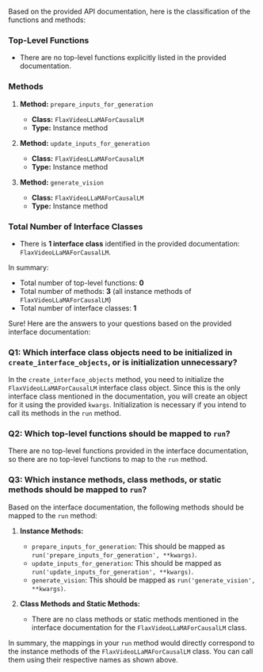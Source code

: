 Based on the provided API documentation, here is the classification of the functions and methods:

### Top-Level Functions
- There are no top-level functions explicitly listed in the provided documentation.

### Methods
1. **Method:** `prepare_inputs_for_generation`
   - **Class:** `FlaxVideoLLaMAForCausalLM`
   - **Type:** Instance method

2. **Method:** `update_inputs_for_generation`
   - **Class:** `FlaxVideoLLaMAForCausalLM`
   - **Type:** Instance method

3. **Method:** `generate_vision`
   - **Class:** `FlaxVideoLLaMAForCausalLM`
   - **Type:** Instance method

### Total Number of Interface Classes
- There is **1 interface class** identified in the provided documentation: `FlaxVideoLLaMAForCausalLM`. 

In summary:
- Total number of top-level functions: **0**
- Total number of methods: **3** (all instance methods of `FlaxVideoLLaMAForCausalLM`)
- Total number of interface classes: **1**

Sure! Here are the answers to your questions based on the provided interface documentation:

### Q1: Which interface class objects need to be initialized in `create_interface_objects`, or is initialization unnecessary?
In the `create_interface_objects` method, you need to initialize the `FlaxVideoLLaMAForCausalLM` interface class object. Since this is the only interface class mentioned in the documentation, you will create an object for it using the provided `kwargs`. Initialization is necessary if you intend to call its methods in the `run` method.

### Q2: Which top-level functions should be mapped to `run`?
There are no top-level functions provided in the interface documentation, so there are no top-level functions to map to the `run` method.

### Q3: Which instance methods, class methods, or static methods should be mapped to `run`?
Based on the interface documentation, the following methods should be mapped to the `run` method:

1. **Instance Methods:**
   - `prepare_inputs_for_generation`: This should be mapped as `run('prepare_inputs_for_generation', **kwargs)`.
   - `update_inputs_for_generation`: This should be mapped as `run('update_inputs_for_generation', **kwargs)`.
   - `generate_vision`: This should be mapped as `run('generate_vision', **kwargs)`.

2. **Class Methods and Static Methods:**
   - There are no class methods or static methods mentioned in the interface documentation for the `FlaxVideoLLaMAForCausalLM` class.

In summary, the mappings in your `run` method would directly correspond to the instance methods of the `FlaxVideoLLaMAForCausalLM` class. You can call them using their respective names as shown above.